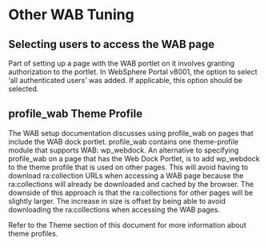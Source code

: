 # Other WAB Tuning

## Selecting users to access the WAB page

Part of setting up a page with the WAB portlet on it involves granting authorization to the portlet. In
WebSphere Portal v8001, the option to select ‘all authenticated users’ was added. If applicable, this option
should be selected.

## profile_wab Theme Profile
The WAB setup documentation discusses using profile_wab on pages that include the WAB dock portlet.
profile_wab contains one theme-profile module that supports WAB: wp_webdock. An alternative to
specifying profile_wab on a page that has the Web Dock Portlet, is to add wp_webdock to the theme profile
that is used on other pages. This will avoid having to download ra:collection URLs when accessing a WAB
page because the ra:collections will already be downloaded and cached by the browser. The downside of
this approach is that the ra:collections for other pages will be slightly larger. The increase in size is offset by
being able to avoid downloading the ra:collections when accessing the WAB pages.

Refer to the Theme section of this document for more information about theme profiles.